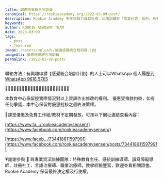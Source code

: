 ```yaml
---
title: 誠邀感覺統合培訓員
canonical: https://rookieacademy.org/2022-03-09-post/
description: Rookie Academy 多年來致力貢獻社會，此培訓屬於「關愛社會」系列，為有志投身特殊教育的人士提供培訓活動，扶助學界有志之士提升個人實力，展翅高飛。
keywords: 
author: ROOKIE ACADEMY TEAM
date: 2023-03-09
tags:
  - post
  - featured
image: /assets/uploads/誠邀感覺統合培訓員.jpg
imageAlt: 誠邀感覺統合培訓員
permalink: /2022-03-09-post/
---
```

聯絡方法：有興趣申請【感覺統合培訓計劃】的人士可以WhatsApp 個人履歷到
[WhatsApp 9618 5765](https://bit.ly/3MZ4RNN)

🌟🌟🌟🌟🌟🌟🌟🌟🌟🌟🌟🌟🌟🌟🌟🌟🌟🌟🌟🌟🌟🌟🌟

本教育中心保留按實際情況對以上資訊作出修改的權利。
優惠受條款約束，如有任何爭議，本中心保留對優惠批核之最終決策權。

🥰課堂優惠及免費工作紙/教材不定期發放，可按以下網址連結查看內容：

[https://www.fa.../rookieacademysensen/](https://www.facebook.com/rookieacademysensen/)

[https://www.faceb.../734418611597991](https://www.facebook.com/rookieacademysensen/posts/734418611597991)

💗謝謝參與 📝 跨專業資深訓練團隊：特殊教育主任、感統訓練導師、讀寫障礙導師、註冊社工、言語治療師、職業治療師，教學經驗豐富，歡迎查看相關證書。
Rookie Academy 保留最終決定權及行使權。
